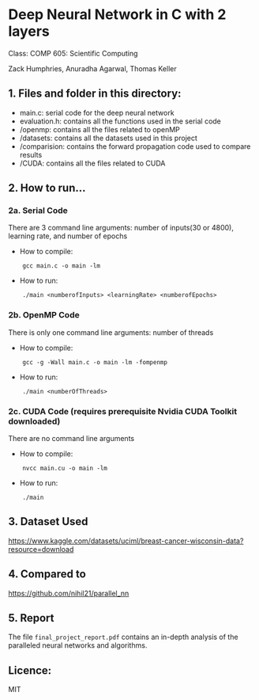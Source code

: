 # Deep Neural Network in C with 2 layers
Class: COMP 605: Scientific Computing

Zack Humphries, Anuradha Agarwal, Thomas Keller


## 1. Files and folder in this directory:
- main.c: serial code for the deep neural network
- evaluation.h: contains all the functions used in the serial code 
- /openmp: contains all the files related to openMP
- /datasets: contains all the datasets used in this project
- /comparision: contains the forward propagation code used to compare results
- /CUDA: contains all the files related to CUDA

## 2. How to run...
### 2a. Serial Code
There are 3 command line arguments: number of inputs(30 or 4800), learning rate, and number of epochs
- How to compile:
```
	gcc main.c -o main -lm
```
- How to run: 

```
	./main <numberofInputs> <learningRate> <numberofEpochs>
```

### 2b. OpenMP Code
There is only one command line arguments: number of threads
- How to compile:
```
	gcc -g -Wall main.c -o main -lm -fompenmp  
```
- How to run: 

```
	./main <numberOfThreads>
```

### 2c. CUDA Code (requires prerequisite Nvidia CUDA Toolkit downloaded)
There are no command line arguments
- How to compile:
```
	nvcc main.cu -o main -lm
```
- How to run: 

```
	./main
```

## 3. Dataset Used
https://www.kaggle.com/datasets/uciml/breast-cancer-wisconsin-data?resource=download

## 4. Compared to
https://github.com/nihil21/parallel_nn

## 5. Report
The file `final_project_report.pdf` contains an in-depth analysis of the paralleled neural networks and algorithms.

## Licence:
MIT
